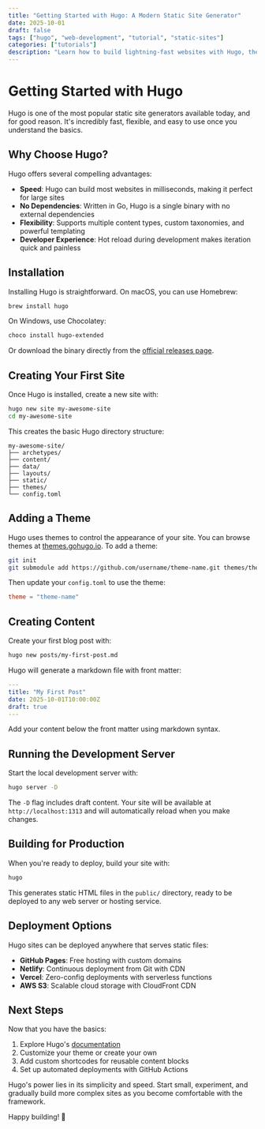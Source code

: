 ```yaml
---
title: "Getting Started with Hugo: A Modern Static Site Generator"
date: 2025-10-01
draft: false
tags: ["hugo", "web-development", "tutorial", "static-sites"]
categories: ["tutorials"]
description: "Learn how to build lightning-fast websites with Hugo, the world's fastest static site generator."
---
```


# Getting Started with Hugo

Hugo is one of the most popular static site generators available today, and for good reason. It's incredibly fast, flexible, and easy to use once you understand the basics.

## Why Choose Hugo?

Hugo offers several compelling advantages:

- **Speed**: Hugo can build most websites in milliseconds, making it perfect for large sites
- **No Dependencies**: Written in Go, Hugo is a single binary with no external dependencies
- **Flexibility**: Supports multiple content types, custom taxonomies, and powerful templating
- **Developer Experience**: Hot reload during development makes iteration quick and painless

## Installation

Installing Hugo is straightforward. On macOS, you can use Homebrew:

```bash
brew install hugo
```

On Windows, use Chocolatey:

```bash
choco install hugo-extended
```

Or download the binary directly from the [official releases page](https://github.com/gohugoio/hugo/releases).

## Creating Your First Site

Once Hugo is installed, create a new site with:

```bash
hugo new site my-awesome-site
cd my-awesome-site
```

This creates the basic Hugo directory structure:

```
my-awesome-site/
├── archetypes/
├── content/
├── data/
├── layouts/
├── static/
├── themes/
└── config.toml
```

## Adding a Theme

Hugo uses themes to control the appearance of your site. You can browse themes at [themes.gohugo.io](https://themes.gohugo.io). To add a theme:

```bash
git init
git submodule add https://github.com/username/theme-name.git themes/theme-name
```

Then update your `config.toml` to use the theme:

```toml
theme = "theme-name"
```

## Creating Content

Create your first blog post with:

```bash
hugo new posts/my-first-post.md
```

Hugo will generate a markdown file with front matter:

```yaml
---
title: "My First Post"
date: 2025-10-01T10:00:00Z
draft: true
---
```

Add your content below the front matter using markdown syntax.

## Running the Development Server

Start the local development server with:

```bash
hugo server -D
```

The `-D` flag includes draft content. Your site will be available at `http://localhost:1313` and will automatically reload when you make changes.

## Building for Production

When you're ready to deploy, build your site with:

```bash
hugo
```

This generates static HTML files in the `public/` directory, ready to be deployed to any web server or hosting service.

## Deployment Options

Hugo sites can be deployed anywhere that serves static files:

- **GitHub Pages**: Free hosting with custom domains
- **Netlify**: Continuous deployment from Git with CDN
- **Vercel**: Zero-config deployments with serverless functions
- **AWS S3**: Scalable cloud storage with CloudFront CDN

## Next Steps

Now that you have the basics:

1. Explore Hugo's [documentation](https://gohugo.io/documentation/)
2. Customize your theme or create your own
3. Add custom shortcodes for reusable content blocks
4. Set up automated deployments with GitHub Actions

Hugo's power lies in its simplicity and speed. Start small, experiment, and gradually build more complex sites as you become comfortable with the framework.

Happy building! 🚀

